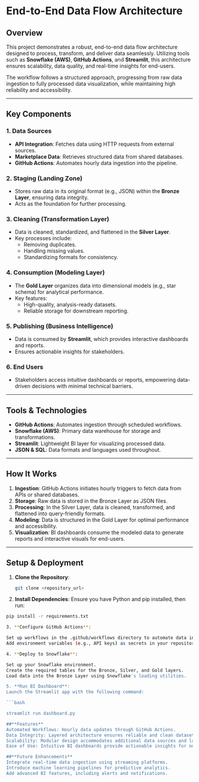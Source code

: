 # **End-to-End Data Flow Architecture**

## **Overview**
This project demonstrates a robust, end-to-end data flow architecture designed to process, transform, and deliver data seamlessly. Utilizing tools such as **Snowflake (AWS)**, **GitHub Actions**, and **Streamlit**, this architecture ensures scalability, data quality, and real-time insights for end-users.

The workflow follows a structured approach, progressing from raw data ingestion to fully processed data visualization, while maintaining high reliability and accessibility.

---

## **Key Components**

### 1. **Data Sources**
- **API Integration**: Fetches data using HTTP requests from external sources.
- **Marketplace Data**: Retrieves structured data from shared databases.
- **GitHub Actions**: Automates hourly data ingestion into the pipeline.

### 2. **Staging (Landing Zone)**
- Stores raw data in its original format (e.g., JSON) within the **Bronze Layer**, ensuring data integrity.
- Acts as the foundation for further processing.

### 3. **Cleaning (Transformation Layer)**
- Data is cleaned, standardized, and flattened in the **Silver Layer**.
- Key processes include:
  - Removing duplicates.
  - Handling missing values.
  - Standardizing formats for consistency.

### 4. **Consumption (Modeling Layer)**
- The **Gold Layer** organizes data into dimensional models (e.g., star schema) for analytical performance.
- Key features:
  - High-quality, analysis-ready datasets.
  - Reliable storage for downstream reporting.

### 5. **Publishing (Business Intelligence)**
- Data is consumed by **Streamlit**, which provides interactive dashboards and reports.
- Ensures actionable insights for stakeholders.

### 6. **End Users**
- Stakeholders access intuitive dashboards or reports, empowering data-driven decisions with minimal technical barriers.

---

## **Tools & Technologies**
- **GitHub Actions**: Automates ingestion through scheduled workflows.
- **Snowflake (AWS)**: Primary data warehouse for storage and transformations.
- **Streamlit**: Lightweight BI layer for visualizing processed data.
- **JSON & SQL**: Data formats and languages used throughout.

---

## **How It Works**
1. **Ingestion**: GitHub Actions initiates hourly triggers to fetch data from APIs or shared databases.
2. **Storage**: Raw data is stored in the Bronze Layer as JSON files.
3. **Processing**: In the Silver Layer, data is cleaned, transformed, and flattened into query-friendly formats.
4. **Modeling**: Data is structured in the Gold Layer for optimal performance and accessibility.
5. **Visualization**: BI dashboards consume the modeled data to generate reports and interactive visuals for end-users.

---

## **Setup & Deployment**
1. **Clone the Repository**:  
   ```bash
   git clone <repository_url>

2. **Install Dependencies**:
Ensure you have Python and pip installed, then run:

```bash
pip install -r requirements.txt

3. **Configure GitHub Actions**:

Set up workflows in the .github/workflows directory to automate data ingestion.
Add environment variables (e.g., API keys) as secrets in your repository settings.

4. **Deploy to Snowflake**:

Set up your Snowflake environment.
Create the required tables for the Bronze, Silver, and Gold layers.
Load data into the Bronze Layer using Snowflake's loading utilities.

5. **Run BI Dashboard**:
Launch the Streamlit app with the following command:

```bash

streamlit run dashboard.py

##**Features**
Automated Workflows: Hourly data updates through GitHub Actions.
Data Integrity: Layered architecture ensures reliable and clean datasets.
Scalability: Modular design accommodates additional data sources and layers.
Ease of Use: Intuitive BI dashboards provide actionable insights for non-technical users.

##**Future Enhancements**
Integrate real-time data ingestion using streaming platforms.
Introduce machine learning pipelines for predictive analytics.
Add advanced BI features, including alerts and notifications.
